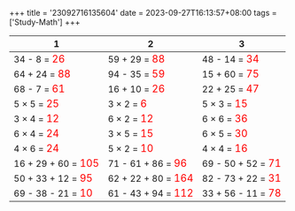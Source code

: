 +++ 
title = '23092716135604' 
date = 2023-09-27T16:13:57+08:00 
tags = ['Study-Math'] 
+++ 

1 | 2 | 3 
-- | -- | -- 
34 - 8 = <font color=red size=4>26</font> | 59 + 29 = <font color=red size=4>88</font> | 48 - 14 = <font color=red size=4>34</font> 
64 + 24 = <font color=red size=4>88</font> | 94 - 35 = <font color=red size=4>59</font> | 15 + 60 = <font color=red size=4>75</font> 
68 - 7 = <font color=red size=4>61</font> | 16 + 10 = <font color=red size=4>26</font> | 22 + 25 = <font color=red size=4>47</font> 
5 × 5 = <font color=red size=4>25</font> | 3 × 2 = <font color=red size=4>6</font> | 5 × 3 = <font color=red size=4>15</font> 
3 × 4 = <font color=red size=4>12</font> | 6 × 2 = <font color=red size=4>12</font> | 6 × 6 = <font color=red size=4>36</font> 
6 × 4 = <font color=red size=4>24</font> | 3 × 5 = <font color=red size=4>15</font> | 6 × 5 = <font color=red size=4>30</font> 
4 × 6 = <font color=red size=4>24</font> | 5 × 2 = <font color=red size=4>10</font> | 4 × 4 = <font color=red size=4>16</font> 
16 + 29 + 60 = <font color=red size=4>105</font> | 71 - 61 + 86 = <font color=red size=4>96</font> | 69 - 50 + 52 = <font color=red size=4>71</font> 
50 + 33 + 12 = <font color=red size=4>95</font> | 62 + 22 + 80 = <font color=red size=4>164</font> | 82 - 73 + 22 = <font color=red size=4>31</font> 
69 - 38 - 21 = <font color=red size=4>10</font> | 61 - 43 + 94 = <font color=red size=4>112</font> | 33 + 56 - 11 = <font color=red size=4>78</font> 

